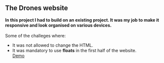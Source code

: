 ## The Drones website
**In this project I had to build on an existing project. It was my job to make it responsive and look organised on various devices.** <br>
<br>
  Some of the challeges where:
- It was not allowed to change the HTML.
- It was mandatory to use **floats** in the first half of the website. <br>
[Demo](https://hani-as.github.io/HYF-Module-HTMLCSSGIT/week2/)
